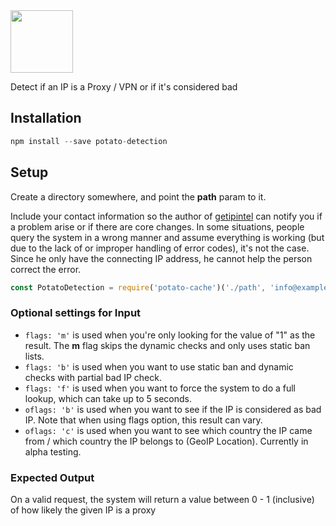 <img width="100" src="https://raw.githubusercontent.com/feross/standard/master/sticker.png" />

Detect if an IP is a Proxy / VPN or if it's considered bad

## Installation ##
```javascript
npm install --save potato-detection
```
## Setup ##
Create a directory somewhere, and point the **path** param to it.

Include your contact information so the author of [getipintel](http://getipintel.net) can notify you if a problem arise or if there are core changes. In some situations, people query the system in a wrong manner and assume everything is working (but due to the lack of or improper handling of error codes), it's not the case. Since he only have the connecting IP address, he cannot help the person correct the error.

```javascript
const PotatoDetection = require('potato-cache')('./path', 'info@example.com')
```
### Optional settings for Input ###
* ```flags: 'm'``` is used when you're only looking for the value of "1" as the result. The **m** flag skips the dynamic checks and only uses static ban lists.
* ```flags: 'b'``` is used when you want to use static ban and dynamic checks with partial bad IP check.
* ```flags: 'f'``` is used when you want to force the system to do a full lookup, which can take up to 5 seconds.
* ```oflags: 'b'``` is used when you want to see if the IP is considered as bad IP. Note that when using flags option, this result can vary.
* ```oflags: 'c'``` is used when you want to see which country the IP came from / which country the IP belongs to (GeoIP Location). Currently in alpha testing.

### Expected Output ###
On a valid request, the system will return a value between 0 - 1 (inclusive) of how likely the given IP is a proxy
